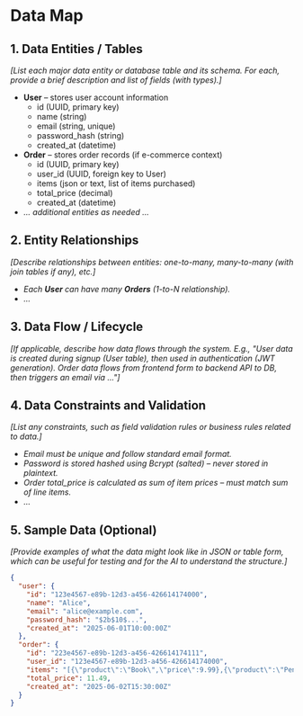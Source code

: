 # Data Map

## 1. Data Entities / Tables
*[List each major data entity or database table and its schema. For each, provide a brief description and list of fields (with types).]*

- **User** – stores user account information  
  - id (UUID, primary key)  
  - name (string)  
  - email (string, unique)  
  - password_hash (string)  
  - created_at (datetime)  
- **Order** – stores order records (if e-commerce context)  
  - id (UUID, primary key)  
  - user_id (UUID, foreign key to User)  
  - items (json or text, list of items purchased)  
  - total_price (decimal)  
  - created_at (datetime)  
- *... additional entities as needed ...*

## 2. Entity Relationships
*[Describe relationships between entities: one-to-many, many-to-many (with join tables if any), etc.]*

- *Each **User** can have many **Orders** (1-to-N relationship).*  
- *...*

## 3. Data Flow / Lifecycle
*[If applicable, describe how data flows through the system. E.g., "User data is created during signup (User table), then used in authentication (JWT generation). Order data flows from frontend form to backend API to DB, then triggers an email via ..."]*

## 4. Data Constraints and Validation
*[List any constraints, such as field validation rules or business rules related to data.]*

- *Email must be unique and follow standard email format.*  
- *Password is stored hashed using Bcrypt (salted) – never stored in plaintext.*  
- *Order total_price is calculated as sum of item prices – must match sum of line items.*  
- *...*

## 5. Sample Data (Optional)
*[Provide examples of what the data might look like in JSON or table form, which can be useful for testing and for the AI to understand the structure.]*

```json
{
  "user": {
    "id": "123e4567-e89b-12d3-a456-426614174000",
    "name": "Alice",
    "email": "alice@example.com",
    "password_hash": "$2b$10$...",
    "created_at": "2025-06-01T10:00:00Z"
  },
  "order": {
    "id": "223e4567-e89b-12d3-a456-426614174111",
    "user_id": "123e4567-e89b-12d3-a456-426614174000",
    "items": "[{\"product\":\"Book\",\"price\":9.99},{\"product\":\"Pen\",\"price\":1.50}]",
    "total_price": 11.49,
    "created_at": "2025-06-02T15:30:00Z"
  }
}
````